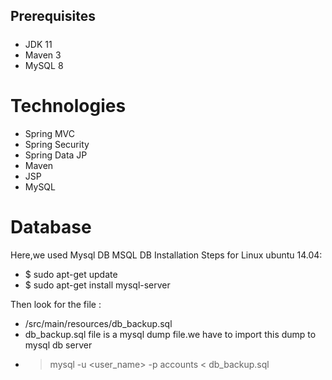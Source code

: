 ## Prerequisites
#####
- JDK 11
- Maven 3
- MySQL 8 

# Technologies 
- Spring MVC
- Spring Security
- Spring Data JP
- Maven
- JSP
- MySQL

 # Database
Here,we used Mysql DB 
MSQL DB Installation Steps for Linux ubuntu 14.04:
- $ sudo apt-get update
- $ sudo apt-get install mysql-server

Then look for the file :
- /src/main/resources/db_backup.sql
- db_backup.sql file is a mysql dump file.we have to import this dump to mysql db server
- > mysql -u <user_name> -p accounts < db_backup.sql
